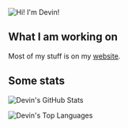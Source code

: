 ![Hi! I'm Devin!](https://github.com/intergrav/Branding/blob/main/personal/profile/profile_card_512h.png)

## What I am working on
Most of my stuff is on my [website](https://intergrav.github.io/).

## Some stats

![Devin's GitHub Stats](https://github-readme-stats.vercel.app/api?username=intergrav&theme=github_dark)

![Devin's Top Languages](https://github-readme-stats.vercel.app/api/top-langs/?username=intergrav&theme=github_dark)
